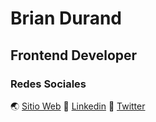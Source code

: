 # Brian Durand
## Frontend Developer


### Redes Sociales
🌏 [Sitio Web](https://tecknchips.com/) 
🚀 [Linkedin](https://www.linkedin.com/in/durand18/)
👦 [Twitter](https://twitter.com/tecknchips)


